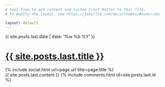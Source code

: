 ```yaml
---
# Feel free to add content and custom Front Matter to this file.
# To modify the layout, see https://jekyllrb.com/docs/themes/#overriding-theme-defaults

layout: default
---
```



<div class="post-date">
  {{ site.posts.last.date | date: '%w %b %Y' }}
</div>

# [{{ site.posts.last.title }}]({{site.posts.last.url}})

<div class="py-2">
  {% include social.html url=page.url title=page.title %}
</div>
{{ site.posts.last.content }}
{% include comments.html id=site.posts.last.id %}